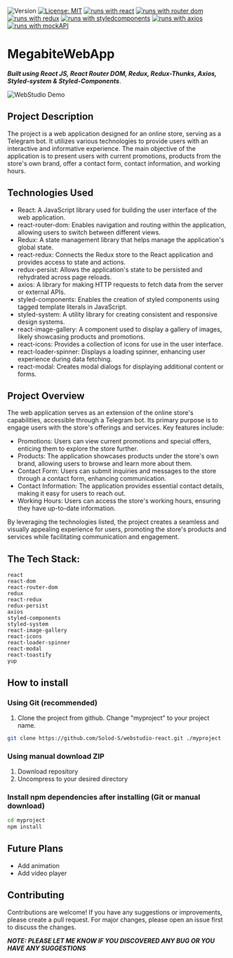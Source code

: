 ![Version](https://img.shields.io/badge/Version-1.0-blue.svg?cacheSeconds=2592000)
[![License: MIT](https://img.shields.io/badge/License-MIT-yellow.svg)](https://opensource.org/licenses/MIT)
[![runs with react](https://img.shields.io/badge/Runs%20with%20React-000.svg?style=flat-square&logo=React&labelColor=f3f3f3&logoColor=61DAFB)](https://uk.legacy.reactjs.org/)
[![runs with router dom](https://img.shields.io/badge/Runs%20with%20React_Router_Dom-000.svg?style=flat-square&logo=reactrouter&labelColor=f3f3f3&logoColor=#CA4245)](https://reactrouter.com/en/main)
[![runs with redux](https://img.shields.io/badge/Runs%20with%20Redux-000.svg?style=flat-square&logo=Redux&labelColor=f3f3f3&logoColor=7247B5)](https://redux.js.org/)
[![runs with styledcomponents](https://img.shields.io/badge/Runs%20with%20Styled_Components-000.svg?style=flat-square&logo=styledcomponents&labelColor=f3f3f3&logoColor=#DB7093)](https://styled-components.com/)
[![runs with axios](https://img.shields.io/badge/Runs%20with%20MockAPI-000.svg?style=flat-square&logo=axios&labelColor=f3f3f3&logoColor=5A29E4)](https://axios-http.com/ru/docs/intro)
[![runs with mockAPI](https://img.shields.io/badge/Runs%20with%20MockAPI-000.svg?style=flat-square&logo=cockroachlabs&labelColor=f3f3f3&logoColor=2A2A2A)](https://redux.js.org/)

# MegabiteWebApp

**_Built using React JS, React Router DOM, Redux, Redux-Thunks, Axios,
Styled-system & Styled-Components_**.

![WebStudio Demo](/public/web1-min.jpg)

## Project Description

The project is a web application designed for an online store, serving as a Telegram bot. It utilizes various technologies to provide users with an interactive and informative experience. The main objective of the application is to present users with current promotions, products from the store's own brand, offer a contact form, contact information, and working hours.

## Technologies Used

- React: A JavaScript library used for building the user interface of the web application.
- react-router-dom: Enables navigation and routing within the application, allowing users to switch between different views.
- Redux: A state management library that helps manage the application's global state.
- react-redux: Connects the Redux store to the React application and provides access to state and actions.
- redux-persist: Allows the application's state to be persisted and rehydrated across page reloads.
- axios: A library for making HTTP requests to fetch data from the server or external APIs.
- styled-components: Enables the creation of styled components using tagged template literals in JavaScript.
- styled-system: A utility library for creating consistent and responsive design systems.
- react-image-gallery: A component used to display a gallery of images, likely showcasing products and promotions.
- react-icons: Provides a collection of icons for use in the user interface.
- react-loader-spinner: Displays a loading spinner, enhancing user experience during data fetching.
- react-modal: Creates modal dialogs for displaying additional content or forms.

## Project Overview

The web application serves as an extension of the online store's capabilities, accessible through a Telegram bot. Its primary purpose is to engage users with the store's offerings and services. Key features include:

- Promotions: Users can view current promotions and special offers, enticing them to explore the store further.
- Products: The application showcases products under the store's own brand, allowing users to browse and learn more about them.
- Contact Form: Users can submit inquiries and messages to the store through a contact form, enhancing communication.
- Contact Information: The application provides essential contact details, making it easy for users to reach out.
- Working Hours: Users can access the store's working hours, ensuring they have up-to-date information.

By leveraging the technologies listed, the project creates a seamless and visually appealing experience for users, promoting the store's products and services while facilitating communication and engagement.

## The Tech Stack:

    react
    react-dom
    react-router-dom
    redux
    react-redux
    redux-persist
    axios
    styled-components
    styled-system
    react-image-gallery
    react-icons
    react-loader-spinner
    react-modal
    react-toastify
    yup

## How to install

### Using Git (recommended)

1.  Clone the project from github. Change "myproject" to your project name.

```bash
git clone https://github.com/Solod-S/webstudio-react.git ./myproject
```

### Using manual download ZIP

1.  Download repository
2.  Uncompress to your desired directory

### Install npm dependencies after installing (Git or manual download)

```bash
cd myproject
npm install
```

## Future Plans

- Add animation
- Add video player

## Contributing

Contributions are welcome! If you have any suggestions or improvements, please
create a pull request. For major changes, please open an issue first to discuss
the changes.

**_NOTE: PLEASE LET ME KNOW IF YOU DISCOVERED ANY BUG OR YOU HAVE ANY
SUGGESTIONS_**

<!-- https://www.npmjs.com/package/react-image-gallery -->
